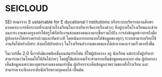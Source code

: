 SEICLOUD
========
SEI ย่อมาจาก S ustainable for E ducational I nstitutions หรือระบบบริหารสถานศึกษาแบบครบวงจรคือระบบที่จะมาช่วยโรงเรียนในการบริหารจัดการเรื่องต่างๆ ที่อยู่ภายในโรงเรียนและช่วย ลดภาระงานของครูลงทำให้ครูโฟกัสกับงานสอนของตนเองมากขึ้นรวมไปถึง การส่งข้อมูลข่าวสารถึงมือผู้ปกครองได้อย่างครบถ้วนและทันท่วงที โดยเน้นการออกแบบให้ข้อมูลของทุกๆ ระบบสามารถเรียกใช้งานกันได้อย่างอิสระ ส่งผลให้ฝ่ายต่างๆ ในโรงเรียนทำงานของตนเองได้สะดวกและรวดเร็วมากยิ่งขึ้น

ในเวอร์ชั่น 2.0 นี้เรายังมีแอพลิเคชั่นบนสมาร์ทโฟน ที่ให้ผู้ปกครอง ครู นักเรียน แม้กระทั่งผู้บริหาร สามารถดาว์นโหลดไปใช้กันได้ง่ายๆ โดยผู้ใช้แต่ละคนก็จะสามารถเห็นข้อมูลคนละแบบ เช่น ผู้ปกครองเห็นข้อมูลเฉพาะของบุตรหลานของตนเท่านั้น ผู้บริหารจะเห็นข้อมูลภาพรวมของทั้งโรงเรียน และสามารถเจาะลึกลงระดับนักเรียนรายบุคคลได้ เป็นต้น
